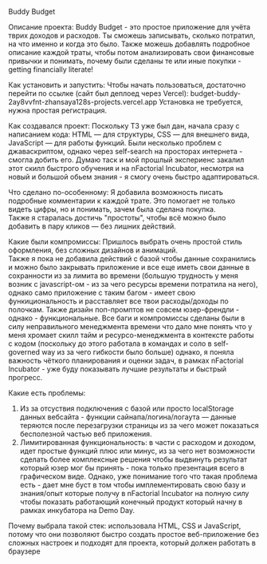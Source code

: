 Buddy Budget

Описание проекта: Buddy Budget - это простое приложение для учёта тврих доходов и расходов. Ты сможешь записывать, сколько потратил, на что именно и когда это было. Также можешь добавлять подробное описание каждой траты, чтобы потом анализировать свои финансовые привычки и понимать, почему были сделаны те или иные покупки - getting financially literate! 

Как установить и запустить: Чтобы начать пользоваться, достаточно перейти по ссылке (сайт был деплоед через Vercel): budget-buddy-2ay8vvfnt-zhansaya128s-projects.vercel.app
Установка не требуется, нужна простая регистрация.  

Как создавался проект: Поскольку ТЗ уже был дан, начала сразу с написанием кода: HTML — для структуры, CSS — для внешнего вида, JavaScript — для работы функций. Были несколько проблем с джаваскриптом, однако через self-search на просторах интернета - смогла добить его. Думаю таск и мой прошлый экспериенс закалил этот скилл быстрого обучения и на nFactorial Incubator, несмотря на новый и большой обьем знания - я смогу очень быстро адаптироваться. 

Что сделано по-особенному: Я добавила возможность писать подробные комментарии к каждой трате. Это помогает не только видеть цифры, но и понимать, зачем была сделана покупка.  
Также я старалась достичь "простоты", чтобы всё можно было добавить в пару кликов — без лишних действий. 

Какие были компромиссы: Пришлось выбрать очень простой стиль оформления, без сложных дизайнов и анимаций.  
Также я пока не добавила действий с базой чтобы данные сохранились и можно было закрывать приложение и все еще иметь свои данные в сохранности из за лимита во времени (большую трудность у меня возник с javascript-ом - из за чего ресурсы времени потратила на него), однако само приложение с таким багом - имеет свою функициональность и расставляет все твои расходы/доходы по полочкам. 
Также дизайн поп-промптов не совсем юзер-френдли - однако - функциональные. Все баги и компромиссы сделаны были в силу неправильного менеджмента времени что дало мне понять что у меня хромает скилл тайм и ресурсо-менеджмента в контексте работы с кодом (поскольку до этого работала в командах и соло в self-governed way из за чего гибкости было больше) однако, я поняла важность чёткого планирования и оценки задач, в рамках nFactorial Incubator - уже буду показывать лучшие результаты и быстрый прогресс. 

Какие есть проблемы: 
1. Из за отсуствия подключения с базой или просто localStorage данных вебсайта - функции сайнапа/логина/логаута — данные теряются после перезагрузки страницы из за чего может показаться бесполезной частью веб приложения. 
2. Лимитированная функциональность: в части с расходом и доходом, идет простые функций плюс или минус, из за чего нет возможности сделать более комплексные решения чтобы выдвинуть результат который юзер мог бы принять - пока только презентация всего в графическом виде. 
Однако, уже понимание того что такая проблема есть - дает мне буст в том чтобы имплементировать свою базу и знания/опыт которые получу в nFactorial Incubator на полную силу чтобы показать работающий конечный продукт который начну в рамках инкубатора на Demo Day. 

Почему выбрала такой стек: использовала HTML, CSS и JavaScript, потому что они позволяют быстро создать простое веб-приложение без сложных настроек и подходят для проекта, который должен работать в браузере
